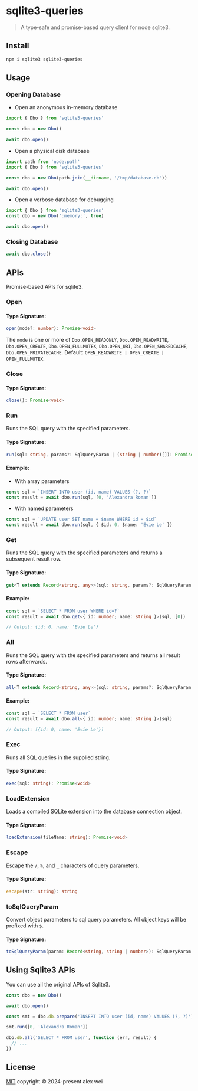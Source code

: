 # sqlite3-queries

> A type-safe and promise-based query client for node sqlite3.

## Install

```sh
npm i sqlite3 sqlite3-queries
```

## Usage

### Opening Database

- Open an anonymous in-memory database

```ts
import { Dbo } from 'sqlite3-queries'

const dbo = new Dbo()

await dbo.open()
```

- Open a physical disk database

```ts
import path from 'node:path'
import { Dbo } from 'sqlite3-queries'

const dbo = new Dbo(path.join(__dirname, '/tmp/database.db'))

await dbo.open()
```

- Open a verbose database for debugging

```ts
import { Dbo } from 'sqlite3-queries'
const dbo = new Dbo(':memory:', true)

await dbo.open()
```

### Closing Database

```ts
await dbo.close()
```

## APIs

Promise-based APIs for sqlite3.

### Open

#### Type Signature:

```ts
open(mode?: number): Promise<void>
```

The `mode` is one or more of `Dbo.OPEN_READONLY`, `Dbo.OPEN_READWRITE`, `Dbo.OPEN_CREATE`, `Dbo.OPEN_FULLMUTEX`, `Dbo.OPEN_URI`, `Dbo.OPEN_SHAREDCACHE`, `Dbo.OPEN_PRIVATECACHE`. Default: `OPEN_READWRITE | OPEN_CREATE | OPEN_FULLMUTEX`.

### Close

#### Type Signature:

```ts
close(): Promise<void>
```

### Run

Runs the SQL query with the specified parameters.

#### Type Signature:

```ts
run(sql: string, params?: SqlQueryParam | (string | number)[]): Promise<RunResult>
```

#### Example:

- With array parameters

```ts
const sql = `INSERT INTO user (id, name) VALUES (?, ?)`
const result = await dbo.run(sql, [0, 'Alexandra Roman'])
```

- With named parameters

```ts
const sql = `UPDATE user SET name = $name WHERE id = $id`
const result = await dbo.run(sql, { $id: 0, $name: 'Evie Le' })
```

### Get

Runs the SQL query with the specified parameters and returns a subsequent result row.

#### Type Signature:

```ts
get<T extends Record<string, any>>(sql: string, params?: SqlQueryParam | (string | number)[]): Promise<T>
```

#### Example:

```ts
const sql = `SELECT * FROM user WHERE id=?`
const result = await dbo.get<{ id: number; name: string }>(sql, [0])

// Output: {id: 0, name: 'Evie Le'}
```

### All

Runs the SQL query with the specified parameters and returns all result rows afterwards.

#### Type Signature:

```ts
all<T extends Record<string, any>>(sql: string, params?: SqlQueryParam | (string | number)[]): Promise<T[]>
```

#### Example:

```ts
const sql = `SELECT * FROM user`
const result = await dbo.all<{ id: number; name: string }>(sql)

// Output: [{id: 0, name: 'Evie Le'}]
```

### Exec

Runs all SQL queries in the supplied string.

#### Type Signature:

```ts
exec(sql: string): Promise<void>
```

### LoadExtension

Loads a compiled SQLite extension into the database connection object.

#### Type Signature:

```ts
loadExtension(fileName: string): Promise<void>
```

### Escape

Escape the `/`, `%`, and `_` characters of query parameters.

#### Type Signature:

```ts
escape(str: string): string
```

### toSqlQueryParam

Convert object parameters to sql query parameters. All object keys will be prefixed with `$`.

#### Type Signature:

```ts
toSqlQueryParam(param: Record<string, string | number>): SqlQueryParam
```

## Using Sqlite3 APIs

You can use all the original APIs of Sqlite3.

```ts
const dbo = new Dbo()

await dbo.open()

const smt = dbo.db.prepare('INSERT INTO user (id, name) VALUES (?, ?)')

smt.run([0, 'Alexandra Roman'])

dbo.db.all('SELECT * FROM user', function (err, result) {
  // ...
})
```

## License

[MIT](./LICENSE) copyright © 2024-present alex wei
